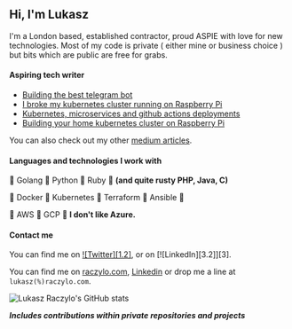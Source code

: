 ## Hi, I'm Lukasz

I'm a London based, established contractor, proud ASPIE with love for new technologies.
Most of my code is private ( either mine or business choice ) but bits which are public are free for grabs.

#### Aspiring tech writer

* [Building the best telegram bot](https://itnext.io/building-best-telegram-bot-bbf905d09d74)
* [I broke my kubernetes cluster running on Raspberry Pi](https://itnext.io/i-broke-my-kubernetes-cluster-running-on-raspberry-pi-355234a24d)
* [Kubernetes, microservices and github actions deployments](https://itnext.io/unified-microservices-builds-using-github-actions-3442c4ee175e)
* [Building your home kubernetes cluster on Raspberry Pi](https://itnext.io/building-your-home-raspberry-pi-kubernetes-cluster-14eeeb3c521e)

You can also check out my other [medium articles](https://raczylo.medium.com/).

#### Languages and technologies I work with

🌟 Golang 🌟 Python 🌟 Ruby 🌟 **(and quite rusty PHP, Java, C)**

🌟 Docker 🌟 Kubernetes 🌟 Terraform 🌟 Ansible 🌟

🌟 AWS 🌟 GCP 🌟 **I don't like Azure.**

#### Contact me

You can find me on [![Twitter][1.2]][1], or on [![LinkedIn][3.2]][3].

[1]: https://twitter.com/raczylo
[2]: https://www.linkedin.com/in/lukaszraczylo/

You can find me on [raczylo.com](https://www.raczylo.com), [Linkedin](https://www.linkedin.com/in/lukaszraczylo/) or drop me a line at `lukasz(%)raczylo.com`.


![Lukasz Raczylo's GitHub stats](https://github-readme-stats.vercel.app/api?username=lukaszraczylo&count_private=true&show_icons=true&cache_seconds=1800)

***Includes contributions within private repositories and projects***
